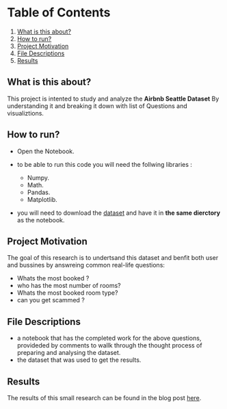 # Table of Contents

1. [What is this about?](#about)
2. [How to run?](#run)
3. [Project Motivation](#motivation)
4. [File Descriptions](#files)
5. [Results](#results)

## What is this about? <a name="about"></a>

This project is intented to study and analyze the **Airbnb Seattle Dataset** By understanding it and breaking it down with list of Questions and visualiztions.

## How to run? <a name="run"></a>

* Open the Notebook.
* to be able to run this code you will need the follwing libraries :
  * Numpy.
  * Math.
  * Pandas.
  * Matplotlib.
  
 * you will need to download the [dataset](https://www.kaggle.com/airbnb/seattle?select=listings.csv)
  and have it in **the same dierctory** as the notebook.

## Project Motivation<a name="motivation"></a>

The goal of this research is to undertsand this dataset and benfit both user and bussines by answreing common real-life questions:

-  Whats the most booked ? 
-  who has the most number of rooms? 
-  Whats the most booked room type? 
-  can you get scammed  ?

## File Descriptions <a name="files"></a>

- a notebook that has the completed work for the above questions, provideded by comments to wallk through the thought process of preparing and analysing the dataset.
- the dataset that was used to get the results.

## Results<a name="results"></a>

The results of this small research can be found in the blog post [here]().



